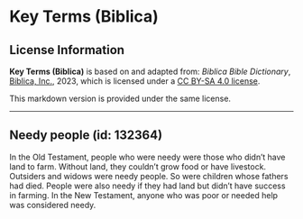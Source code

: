 # Key Terms (Biblica)

## License Information

**Key Terms (Biblica)** is based on and adapted from: _Biblica Bible Dictionary_, [Biblica, Inc.](https://www.biblica.com/), 2023, which is licensed under a [CC BY-SA 4.0 license](https://creativecommons.org/licenses/by-sa/4.0/legalcode.en).

This markdown version is provided under the same license.



--------------------------------

## Needy people (id: 132364)

In the Old Testament, people who were needy were those who didn’t have land to farm. Without land, they couldn’t grow food or have livestock. Outsiders and widows were needy people. So were children whose fathers had died. People were also needy if they had land but didn’t have success in farming. In the New Testament, anyone who was poor or needed help was considered needy.


